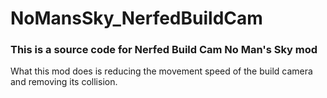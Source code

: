 # NoMansSky_NerfedBuildCam

### This is a source code for Nerfed Build Cam No Man's Sky mod

What this mod does is reducing the movement speed of the build camera and removing its collision.

